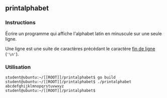 ## printalphabet

### Instructions

Écrire un programme qui affiche l'alphabet latin en minuscule sur une seule ligne.

Une ligne est une suite de caractères précédant le caractère [fin de ligne](https://en.wikipedia.org/wiki/Newline) (`'\n'`).

### Utilisation

```console
student@ubuntu:~/[[ROOT]]/printalphabet$ go build
student@ubuntu:~/[[ROOT]]/printalphabet$ ./printalphabet
abcdefghijklmnopqrstuvwxyz
student@ubuntu:~/[[ROOT]]/printalphabet$
```
